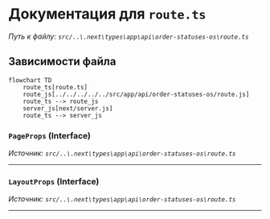 # Документация для `route.ts`

*Путь к файлу: `src/..\.next\types\app\api\order-statuses-os\route.ts`*

## Зависимости файла

```mermaid
flowchart TD
    route_ts[route.ts]
    route_js[../../../../../src/app/api/order-statuses-os/route.js]
    route_ts --> route_js
    server_js[next/server.js]
    route_ts --> server_js
```

### `PageProps` (Interface)

*Источник: `src/..\.next\types\app\api\order-statuses-os\route.ts`*

---
### `LayoutProps` (Interface)

*Источник: `src/..\.next\types\app\api\order-statuses-os\route.ts`*

---
